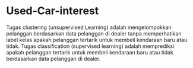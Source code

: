 # Used-Car-interest
Tugas clustering (unsupervised Learning) adalah  mengelompokkan pelanggan berdasarkan data pelanggan di dealer tanpa  memperhatikan label kelas apakah pelanggan tertarik untuk membeli kendaraan baru  atau tidak. Tugas classification (supervised learning) adalah memprediksi apakah  pelanggan tertarik untuk membeli kendaraan baru atau tidak berdasarkan data pelanggan  di dealer.
